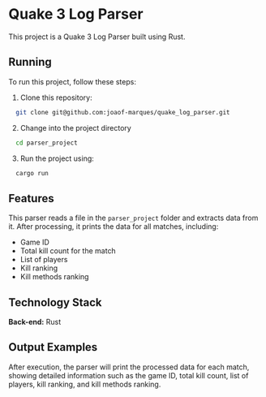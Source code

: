 # Quake 3 Log Parser

This project is a Quake 3 Log Parser built using Rust.
## Running

To run this project, follow these steps:

 1. Clone this repository:

```bash
  git clone git@github.com:joaof-marques/quake_log_parser.git
```
2. Change into the project directory

```bash
  cd parser_project
```

3. Run the project using:

```bash
  cargo run
```
## Features

This parser reads a file in the `parser_project` folder and extracts data from it. After processing, it prints the data for all matches, including:
- Game ID
- Total kill count for the match
- List of players
- Kill ranking
- Kill methods ranking

## Technology Stack

**Back-end:** Rust
## Output Examples

After execution, the parser will print the processed data for each match, showing detailed information such as the game ID, total kill count, list of players, kill ranking, and kill methods ranking.